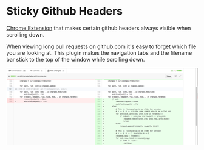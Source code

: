 # Sticky Github Headers

[Chrome Extension](https://chrome.google.com/webstore/detail/sticky-github-headers/lfagpgloeckcpngakdpomfplbjgebjmh) that makes certain github headers always visible when scrolling down.

When viewing long pull requests on github.com it's easy to forget which file you are looking at.
This plugin makes the navigation tabs and the filename bar stick to the top of the window while scrolling down.

![preview](./sticky-git-1400-1.png)
